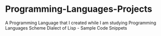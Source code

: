 # Programming-Languages-Projects
A Programming Language that I created while I am studying Programming Languages Scheme Dialect of Lisp - Sample Code Snippets
